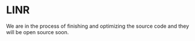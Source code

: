 # LINR
We are in the process of finishing and optimizing the source code and they will be open source soon.
